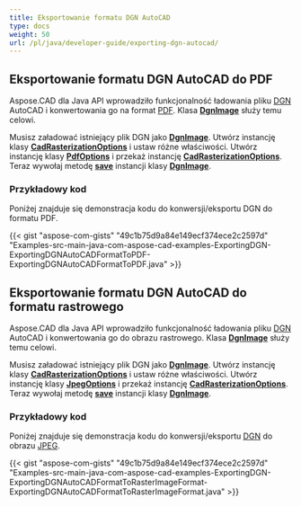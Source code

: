 ```yaml
---
title: Eksportowanie formatu DGN AutoCAD
type: docs
weight: 50
url: /pl/java/developer-guide/exporting-dgn-autocad/
---
```


## **Eksportowanie formatu DGN AutoCAD do PDF**

Aspose.CAD dla Java API wprowadziło funkcjonalność ładowania pliku [DGN](https://docs.fileformat.com/cad/dgn/) AutoCAD i konwertowania go na format [PDF](https://docs.fileformat.com/pdf/). Klasa [**DgnImage**](https://reference.aspose.com/cad/java/com.aspose.cad.fileformats.dgn/DgnImage) służy temu celowi.

Musisz załadować istniejący plik DGN jako [**DgnImage**](https://reference.aspose.com/cad/java/com.aspose.cad.fileformats.dgn/DgnImage). Utwórz instancję klasy [**CadRasterizationOptions**](https://reference.aspose.com/cad/java/com.aspose.cad.imageoptions/CadRasterizationOptions) i ustaw różne właściwości. Utwórz instancję klasy [**PdfOptions**](https://reference.aspose.com/cad/java/com.aspose.cad.imageoptions/pdfoptions) i przekaż instancję [**CadRasterizationOptions**](https://reference.aspose.com/cad/java/com.aspose.cad.imageoptions/CadRasterizationOptions). Teraz wywołaj metodę [**save**](https://reference.aspose.com/cad/java/com.aspose.cad/Image#save--) instancji klasy [**DgnImage**](https://reference.aspose.com/cad/java/com.aspose.cad.fileformats.dgn/DgnImage).

### Przykładowy kod

Poniżej znajduje się demonstracja kodu do konwersji/eksportu DGN do formatu PDF.

{{< gist "aspose-com-gists" "49c1b75d9a84e149ecf374ece2c2597d" "Examples-src-main-java-com-aspose-cad-examples-ExportingDGN-ExportingDGNAutoCADFormatToPDF-ExportingDGNAutoCADFormatToPDF.java" >}}

## **Eksportowanie formatu DGN AutoCAD do formatu rastrowego**

Aspose.CAD dla Java API wprowadziło funkcjonalność ładowania pliku [DGN](https://docs.fileformat.com/cad/dgn/) AutoCAD i konwertowania go do obrazu rastrowego. Klasa [**DgnImage**](https://reference.aspose.com/cad/java/com.aspose.cad.fileformats.dgn/DgnImage) służy temu celowi.

Musisz załadować istniejący plik DGN jako [**DgnImage**](https://reference.aspose.com/cad/java/com.aspose.cad.fileformats.dgn/DgnImage). Utwórz instancję klasy [**CadRasterizationOptions**](https://reference.aspose.com/cad/java/com.aspose.cad.imageoptions/CadRasterizationOptions) i ustaw różne właściwości. Utwórz instancję klasy [**JpegOptions**](https://reference.aspose.com/cad/java/com.aspose.cad.imageoptions/JpegOptions) i przekaż instancję [**CadRasterizationOptions**](https://reference.aspose.com/cad/java/com.aspose.cad.imageoptions/CadRasterizationOptions). Teraz wywołaj metodę [**save**](https://reference.aspose.com/cad/java/com.aspose.cad/Image#save--) instancji klasy [**DgnImage**](https://reference.aspose.com/cad/java/com.aspose.cad.fileformats.dgn/DgnImage).

### Przykładowy kod

Poniżej znajduje się demonstracja kodu do konwersji/eksportu [DGN](https://docs.fileformat.com/cad/dgn/) do obrazu [JPEG](https://docs.fileformat.com/image/jpeg/).

{{< gist "aspose-com-gists" "49c1b75d9a84e149ecf374ece2c2597d" "Examples-src-main-java-com-aspose-cad-examples-ExportingDGN-ExportingDGNAutoCADFormatToRasterImageFormat-ExportingDGNAutoCADFormatToRasterImageFormat.java" >}}
